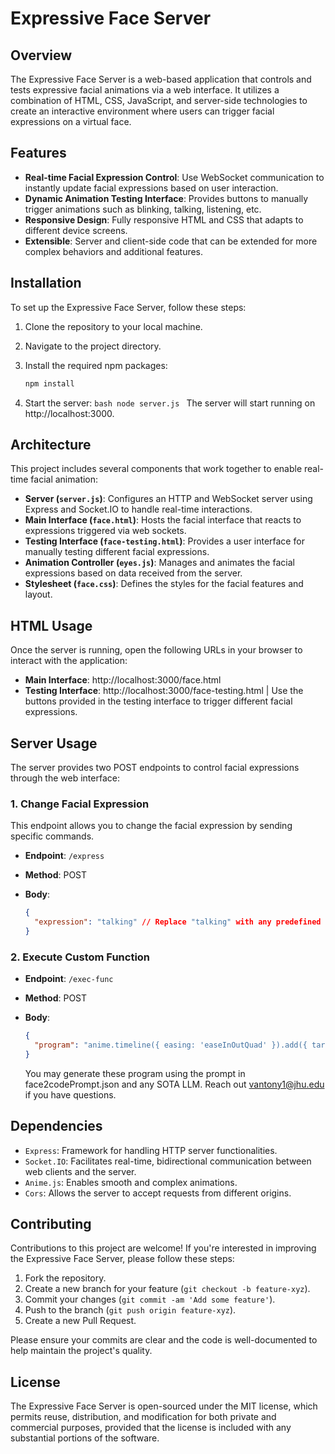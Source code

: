# Expressive Face Server

## Overview

The Expressive Face Server is a web-based application that controls and tests expressive facial animations via a web interface. It utilizes a combination of HTML, CSS, JavaScript, and server-side technologies to create an interactive environment where users can trigger facial expressions on a virtual face.

## Features

- **Real-time Facial Expression Control**: Use WebSocket communication to instantly update facial expressions based on user interaction.
- **Dynamic Animation Testing Interface**: Provides buttons to manually trigger animations such as blinking, talking, listening, etc.
- **Responsive Design**: Fully responsive HTML and CSS that adapts to different device screens.
- **Extensible**: Server and client-side code that can be extended for more complex behaviors and additional features.

## Installation

To set up the Expressive Face Server, follow these steps:

1. Clone the repository to your local machine.
2. Navigate to the project directory.
3. Install the required npm packages:

   ```bash
   npm install
   ```

4. Start the server:
   `bash
node server.js
`
   The server will start running on http://localhost:3000.

## Architecture

This project includes several components that work together to enable real-time facial animation:

- **Server (`server.js`)**: Configures an HTTP and WebSocket server using Express and Socket.IO to handle real-time interactions.
- **Main Interface (`face.html`)**: Hosts the facial interface that reacts to expressions triggered via web sockets.
- **Testing Interface (`face-testing.html`)**: Provides a user interface for manually testing different facial expressions.
- **Animation Controller (`eyes.js`)**: Manages and animates the facial expressions based on data received from the server.
- **Stylesheet (`face.css`)**: Defines the styles for the facial features and layout.

## HTML Usage

Once the server is running, open the following URLs in your browser to interact with the application:

- **Main Interface**: http://localhost:3000/face.html
- **Testing Interface**: http://localhost:3000/face-testing.html | Use the buttons provided in the testing interface to trigger different facial expressions.

## Server Usage

The server provides two POST endpoints to control facial expressions through the web interface:

### 1. Change Facial Expression

This endpoint allows you to change the facial expression by sending specific commands.

- **Endpoint**: `/express`
- **Method**: POST
- **Body**:

  ```json
  {
    "expression": "talking" // Replace "talking" with any predefined expression command.
  }
  ```

### 2. Execute Custom Function

- **Endpoint**: `/exec-func`
- **Method**: POST
- **Body**:

  ```json
  {
    "program": "anime.timeline({ easing: 'easeInOutQuad' }).add({ targets: this.elements.leftEye, translateX: '-25%', duration: 500 }).add({ targets: this.elements.rightEye, translateX: '25%', duration: 500 })"
  }
  ```

  You may generate these program using the prompt in face2codePrompt.json and any SOTA LLM. Reach out vantony1@jhu.edu if you have questions.

## Dependencies

- `Express`: Framework for handling HTTP server functionalities.
- `Socket.IO`: Facilitates real-time, bidirectional communication between web clients and the server.
- `Anime.js`: Enables smooth and complex animations.
- `Cors`: Allows the server to accept requests from different origins.

## Contributing

Contributions to this project are welcome! If you're interested in improving the Expressive Face Server, please follow these steps:

1. Fork the repository.
2. Create a new branch for your feature (`git checkout -b feature-xyz`).
3. Commit your changes (`git commit -am 'Add some feature'`).
4. Push to the branch (`git push origin feature-xyz`).
5. Create a new Pull Request.

Please ensure your commits are clear and the code is well-documented to help maintain the project's quality.

## License

The Expressive Face Server is open-sourced under the MIT license, which permits reuse, distribution, and modification for both private and commercial purposes, provided that the license is included with any substantial portions of the software.
